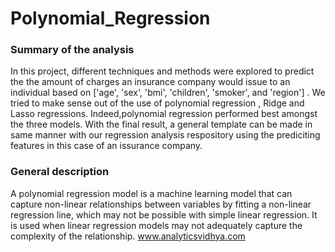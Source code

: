 # Polynomial_Regression

### Summary of the analysis
In this project, different techniques and methods were explored to predict the the amount of charges an insurance company would issue to an individual based on ['age', 'sex', 'bmi', 'children', 'smoker', and 'region'] . We tried to make sense out of the use of polynomial regression , Ridge and Lasso regressions. Indeed,polynomial regression performed best amongst the three models. With the final result, a general template can be made in same manner with our regression analysis respository using the prediciting features in this case of an issurance company.

### General description
A polynomial regression model is a machine learning model that can capture non-linear relationships between variables by fitting a non-linear regression line, which may not be possible with simple linear regression. It is used when linear regression models may not adequately capture the complexity of the relationship. www.analyticsvidhya.com
